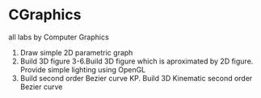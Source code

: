 # CGraphics
all labs by Computer Graphics

1.  Draw simple 2D parametric graph
2.  Build 3D figure
3-6.Build 3D figure which is aproximated by 2D figure. Provide simple lighting using OpenGL
7.  Build second order Bezier curve
KP. Build 3D Kinematic second order Bezier curve
